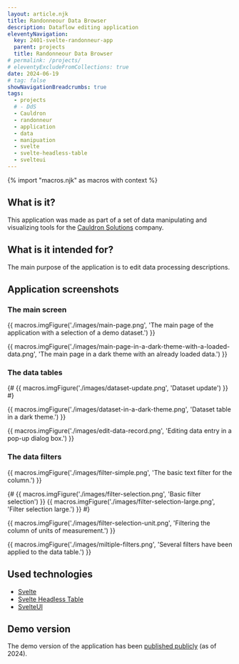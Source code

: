 ```yaml
---
layout: article.njk
title: Randonneour Data Browser
description: Dataflow editing application
eleventyNavigation:
  key: 2401-svelte-randonneur-app
  parent: projects
  title: Randonneour Data Browser
# permalink: /projects/
# eleventyExcludeFromCollections: true
date: 2024-06-19
# tag: false
showNavigationBreadcrumbs: true
tags:
  - projects
  # - DdS
  - Cauldron
  - randonneur
  - application
  - data
  - manipuation
  - svelte
  - svelte-headless-table
  - svelteui
---
```


<!--
@changed 2024.06.20, 00:52
-->

{% import "macros.njk" as macros with context %}

## What is it?

This application was made as part of a set of data manipulating and visualizing tools for the [Cauldron Solutions](https://www.cauldron.ch/) company.

## What is it intended for?

The main purpose of the application is to edit data processing descriptions.

## Application screenshots

### The main screen

{{ macros.imgFigure('./images/main-page.png', 'The main page of the application with a selection of a demo dataset.') }}

{{ macros.imgFigure('./images/main-page-in-a-dark-theme-with-a-loaded-data.png', 'The main page in a dark theme with an already loaded data.') }}

### The data tables

{#
{{ macros.imgFigure('./images/dataset-update.png', 'Dataset update') }}
#}

{{ macros.imgFigure('./images/dataset-in-a-dark-theme.png', 'Dataset table in a dark theme.') }}

{{ macros.imgFigure('./images/edit-data-record.png', 'Editing data entry in a pop-up dialog box.') }}

### The data filters

{{ macros.imgFigure('./images/filter-simple.png', 'The basic text filter for the column.') }}

{#
{{ macros.imgFigure('./images/filter-selection.png', 'Basic filter selection') }}
{{ macros.imgFigure('./images/filter-selection-large.png', 'Filter selection large.') }}
#}

{{ macros.imgFigure('./images/filter-selection-unit.png', 'Filtering the column of units of measurement.') }}

{{ macros.imgFigure('./images/miltiple-filters.png', 'Several filters have been applied to the data table.') }}

## Used technologies

- [Svelte](https://svelte.dev/)
- [Svelte Headless Table](https://svelte-headless-table.bryanmylee.com/)
- [SvelteUI](https://svelteui.dev/)

## Demo version

The demo version of the application has been [published publicly](https://matchbox.cauldron.ch/) (as of 2024).
